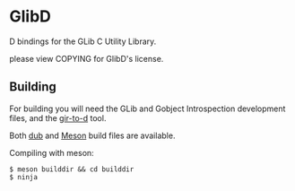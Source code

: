 # GlibD

D bindings for the GLib C Utility Library.

please view COPYING for GlibD's license.

## Building

For building you will need the GLib and Gobject Introspection development files, and the [gir-to-d](https://github.com/gtkd-developers/gir-to-d) tool.

Both [dub](https://code.dlang.org/) and [Meson](https://mesonbuild.com) build files are available.

Compiling with meson:
```
$ meson builddir && cd builddir
$ ninja
```

